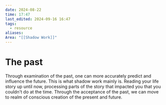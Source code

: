 ```yaml
---
date: 2024-08-22
time: 17:47
last_edited: 2024-09-16 16:47
tags:
  - resource
aliases: 
Area: "[[Shadow Work]]"
---
```

# The past
Through examination of the past, one can more accurately predict and influence the future.
This is what shadow work mainly is. Reading your life story up until now, processing parts of the story that impacted you that you couldn't do at the time.
Through the acceptance of the past, we can move to realm of conscious creation of the present and future.
